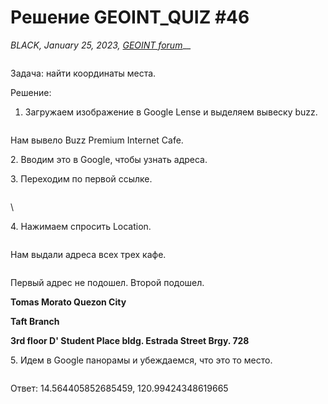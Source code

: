# Решение GEOINT\_QUIZ #46

_BLACK, January 25, 2023,_ [_GEOINT forum_](https://t.me/geoint/10889)__

<figure><img src="https://telegra.ph/file/566a8e19ba2e8abd6c7be.jpg" alt=""><figcaption></figcaption></figure>

Задача: найти координаты места.

Решение:

1. Загружаем изображение в Google Lense и выделяем вывеску buzz.

<figure><img src="https://telegra.ph/file/42318ae03b6aa5d496533.jpg" alt=""><figcaption></figcaption></figure>

Нам вывело Buzz Premium Internet Cafe.

2\. Вводим это в Google, чтобы узнать адреса.

3\. Переходим по первой ссылке.

<figure><img src="https://telegra.ph/file/0902964318709546eaadd.jpg" alt=""><figcaption></figcaption></figure>

\


4\. Нажимаем спросить Location.

<figure><img src="https://telegra.ph/file/36c91e9c0f5f943f0b889.jpg" alt=""><figcaption></figcaption></figure>

Нам выдали адреса всех трех кафе.

<figure><img src="https://telegra.ph/file/ebc26430491f3c94cc344.png" alt=""><figcaption></figcaption></figure>

Первый адрес не подошел. Второй подошел.

**Tomas Morato Quezon City**

**Taft Branch**

**3rd floor D' Student Place bldg. Estrada Street Brgy. 728**

5\. Идем в Google панорамы и убеждаемся, что это то место.

<figure><img src="https://telegra.ph/file/a51b8c1a4396c5f72139d.png" alt=""><figcaption></figcaption></figure>

Ответ: 14.564405852685459, 120.99424348619665

